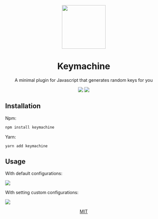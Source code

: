 <div align="center">

<img src="https://user-images.githubusercontent.com/39852038/55247335-649b2680-5258-11e9-81be-d05eb195295d.png" width="140" />

# Keymachine
A minimal plugin for Javascript that generates random keys for you
<div align="center">

<img src="https://img.shields.io/circleci/project/github/ozkanonur/keymachine/master.svg?color=00bfa5&label=.circleci&style=for-the-badge"/>
<img src="https://img.shields.io/travis/com/ozkanonur/keymachine/master.svg?color=00bfa5&label=.travis&style=for-the-badge"/>

</div>

</div>

## Installation

Npm:

```sh
npm install keymachine
```

Yarn:

```sh
yarn add keymachine
```

## Usage

<p> With default configurations: </p>

<img src="https://user-images.githubusercontent.com/39852038/55248853-b5f8e500-525b-11e9-9d46-51c3f018e7f9.png" />

<p> With setting custom configurations: </p>

<img src="https://user-images.githubusercontent.com/39852038/55249027-2ef83c80-525c-11e9-8569-732ae1aab7b7.png" />

<div align=center>

[MIT](LICENSE.md)

</div>
